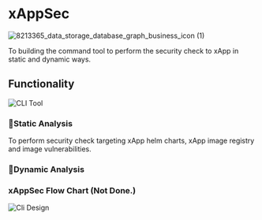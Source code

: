 # xAppSec 

![8213365_data_storage_database_graph_business_icon (1)](https://user-images.githubusercontent.com/30616512/161488746-24641b22-5b2a-4ed0-a984-075b5817ee17.png)



To building the command tool to perform the security check to xApp in static and dynamic ways.


## Functionality

![CLI Tool](https://user-images.githubusercontent.com/30616512/161489153-635c418e-3c3c-47d9-bd4f-42ed6a79a300.png)

### 🧪Static Analysis
To perform security check targeting xApp helm charts, xApp image registry and image vulnerabilities.
### 🧪Dynamic Analysis


### xAppSec Flow Chart (Not Done.)

![Cli Design](https://user-images.githubusercontent.com/30616512/161490064-fb3f5c4f-018b-4855-9b55-beef7bad8e4b.png)
